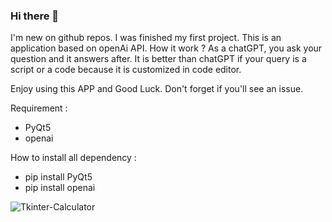 



### Hi there 👋

I'm new on github repos. I was finished my first project. This is an application based on openAi API.
How it work ?
As a chatGPT, you ask your question and it answers after. It is better than chatGPT if your query is a script or a code because it is customized in code editor.

Enjoy using this APP and Good Luck.  Don't forget if you'll see an issue.
 
 Requirement : 
 - PyQt5
 - openai
 
 How to install all dependency : 
 - pip install PyQt5
 - pip install openai



![Tkinter-Calculator](https://user-images.githubusercontent.com/92843597/211400366-caea38c5-3c93-4a73-9f9e-28dfc63eff01.PNG)
